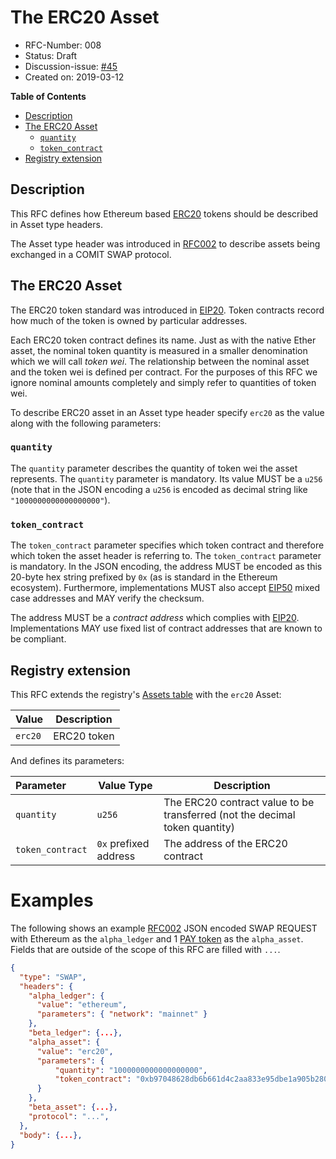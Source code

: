 # The ERC20 Asset

- RFC-Number: 008
- Status: Draft
- Discussion-issue: [#45](https://github.com/comit-network/RFCs/issues/45)
- Created on: 2019-03-12

**Table of Contents**
- [Description](#description)
- [The ERC20 Asset](#the-erc20-asset)
    - [`quantity`](#quantity)
    - [`token_contract`](#token_contract)
- [Registry extension](#registry-extension)

## Description

This RFC defines how Ethereum based [ERC20](https://github.com/ethereum/EIPs/blob/master/EIPS/eip-20.md) tokens should be described in Asset type headers.

The Asset type header was introduced in [RFC002](./RFC-002-SWAP.md) to describe assets being exchanged in a COMIT SWAP protocol.

## The ERC20 Asset

The ERC20 token standard was introduced in [EIP20](https://github.com/ethereum/EIPs/blob/master/EIPS/eip-20.md).
Token contracts record how much of the token is owned by particular addresses.

Each ERC20 token contract defines its name.
Just as with the native Ether asset, the nominal token quantity is measured in a smaller denomination which we will call *token wei*.
The relationship between the nominal asset and the token wei is defined per contract.
For the purposes of this RFC we ignore nominal amounts completely and simply refer to quantities of token wei.

To describe ERC20 asset in an Asset type header specify `erc20` as the value along with the following parameters:

### `quantity`

The `quantity` parameter describes the quantity of token wei the asset represents.
The `quantity` parameter is mandatory.
Its value MUST be a `u256` (note that in the JSON encoding a `u256` is encoded as decimal string like `"1000000000000000000"`).

### `token_contract`

The `token_contract` parameter specifies which token contract and therefore which token the asset header is referring to.
The `token_contract` parameter is mandatory.
In the JSON encoding, the address MUST be encoded as this 20-byte hex string prefixed by `0x` (as is standard in the Ethereum ecosystem).
Furthermore, implementations MUST also accept [EIP50](https://github.com/ethereum/EIPs/blob/master/EIPS/eip-55.md) mixed case addresses and MAY verify the checksum.

The address MUST be a *contract address* which complies with [EIP20](https://github.com/ethereum/EIPs/blob/master/EIPS/eip-20.md).
Implementations MAY use fixed list of contract addresses that are known to be compliant.

## Registry extension

This RFC extends the registry's [Assets table](./registry.md#assets) with the `erc20` Asset:

| Value   | Description |
|:--------|-------------|
| `erc20` | ERC20 token |

And defines its parameters:

| Parameter        | Value Type            | Description                                                                 |
|:-----------------|-----------------------|-----------------------------------------------------------------------------|
| `quantity`       | `u256`                | The ERC20 contract value to be transferred (not the decimal token quantity) |
| `token_contract` | `0x` prefixed address | The address of the ERC20 contract                                           |

# Examples

The following shows an example [RFC002](./RFC-002-SWAP.md) JSON encoded SWAP REQUEST with Ethereum as the `alpha_ledger` and 1 [PAY token](https://etherscan.io/token/0xB97048628DB6B661D4C2aA833e95Dbe1A905B280) as the `alpha_asset`.
Fields that are outside of the scope of this RFC are filled with `...`.

``` json
{
  "type": "SWAP",
  "headers": {
    "alpha_ledger": {
      "value": "ethereum",
      "parameters": { "network": "mainnet" }
    },
    "beta_ledger": {...},
    "alpha_asset": {
      "value": "erc20",
      "parameters": {
          "quantity": "1000000000000000000",
          "token_contract": "0xb97048628db6b661d4c2aa833e95dbe1a905b280"
      }
    },
    "beta_asset": {...},
    "protocol": "...",
  },
  "body": {...},
}

```

